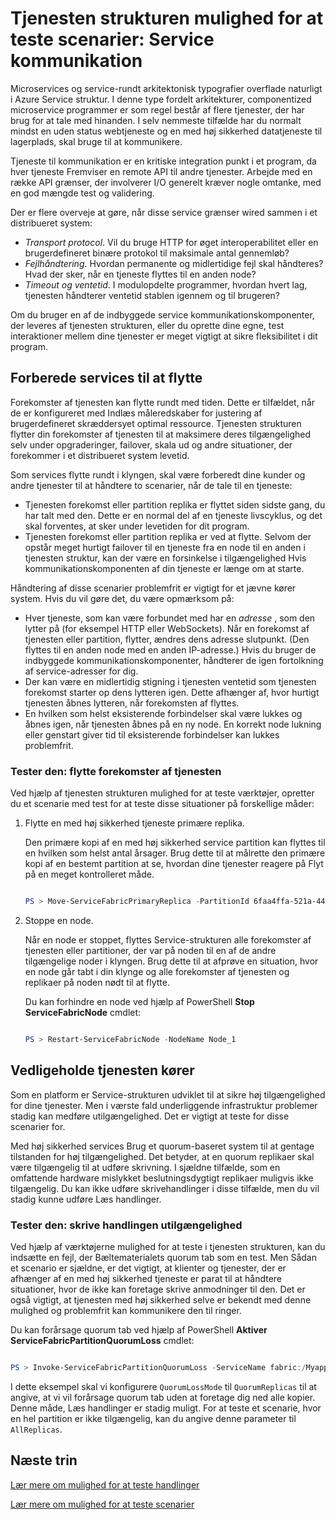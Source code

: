 <properties
   pageTitle="Mulighed for at teste: Service kommunikation | Microsoft Azure"
   description="Tjeneste til kommunikation er en kritiske integration punkt i et Service-strukturen til computeren. I denne artikel beskrives Designovervejelser og test teknikker."
   services="service-fabric"
   documentationCenter=".net"
   authors="vturecek"
   manager="timlt"
   editor=""/>

<tags
   ms.service="service-fabric"
   ms.devlang="dotnet"
   ms.topic="article"
   ms.tgt_pltfrm="NA"
   ms.workload="NA"
   ms.date="07/06/2016"
   ms.author="vturecek"/>

# <a name="service-fabric-testability-scenarios-service-communication"></a>Tjenesten strukturen mulighed for at teste scenarier: Service kommunikation

Microservices og service-rundt arkitektonisk typografier overflade naturligt i Azure Service struktur. I denne type fordelt arkitekturer, componentized microservice programmer er som regel består af flere tjenester, der har brug for at tale med hinanden. I selv nemmeste tilfælde har du normalt mindst en uden status webtjeneste og en med høj sikkerhed datatjeneste til lagerplads, skal bruge til at kommunikere.

Tjeneste til kommunikation er en kritiske integration punkt i et program, da hver tjeneste Fremviser en remote API til andre tjenester. Arbejde med en række API grænser, der involverer I/O generelt kræver nogle omtanke, med en god mængde test og validering.

Der er flere overveje at gøre, når disse service grænser wired sammen i et distribueret system:

 - *Transport protocol*. Vil du bruge HTTP for øget interoperabilitet eller en brugerdefineret binære protokol til maksimale antal gennemløb?
 - *Fejlhåndtering*. Hvordan permanente og midlertidige fejl skal håndteres? Hvad der sker, når en tjeneste flyttes til en anden node?
 - *Timeout og ventetid*. I modulopdelte programmer, hvordan hvert lag, tjenesten håndterer ventetid stablen igennem og til brugeren?

Om du bruger en af de indbyggede service kommunikationskomponenter, der leveres af tjenesten strukturen, eller du oprette dine egne, test interaktioner mellem dine tjenester er meget vigtigt at sikre fleksibilitet i dit program.

## <a name="prepare-for-services-to-move"></a>Forberede services til at flytte

Forekomster af tjenesten kan flytte rundt med tiden. Dette er tilfældet, når de er konfigureret med Indlæs måleredskaber for justering af brugerdefineret skræddersyet optimal ressource. Tjenesten strukturen flytter din forekomster af tjenesten til at maksimere deres tilgængelighed selv under opgraderinger, failover, skala ud og andre situationer, der forekommer i et distribueret system levetid.

Som services flytte rundt i klyngen, skal være forberedt dine kunder og andre tjenester til at håndtere to scenarier, når de tale til en tjeneste:

- Tjenesten forekomst eller partition replika er flyttet siden sidste gang, du har talt med den. Dette er en normal del af en tjeneste livscyklus, og det skal forventes, at sker under levetiden for dit program.
- Tjenesten forekomst eller partition replika er ved at flytte. Selvom der opstår meget hurtigt failover til en tjeneste fra en node til en anden i tjenesten struktur, kan der være en forsinkelse i tilgængelighed Hvis kommunikationskomponenten af din tjeneste er længe om at starte.

Håndtering af disse scenarier problemfrit er vigtigt for et jævne kører system. Hvis du vil gøre det, du være opmærksom på:

- Hver tjeneste, som kan være forbundet med har en *adresse* , som den lytter på (for eksempel HTTP eller WebSockets). Når en forekomst af tjenesten eller partition, flytter, ændres dens adresse slutpunkt. (Den flyttes til en anden node med en anden IP-adresse.) Hvis du bruger de indbyggede kommunikationskomponenter, håndterer de igen fortolkning af service-adresser for dig.
- Der kan være en midlertidig stigning i tjenesten ventetid som tjenesten forekomst starter op dens lytteren igen. Dette afhænger af, hvor hurtigt tjenesten åbnes lytteren, når forekomsten af flyttes.
- En hvilken som helst eksisterende forbindelser skal være lukkes og åbnes igen, når tjenesten åbnes på en ny node. En korrekt node lukning eller genstart giver tid til eksisterende forbindelser kan lukkes problemfrit.

### <a name="test-it-move-service-instances"></a>Tester den: flytte forekomster af tjenesten

Ved hjælp af tjenesten strukturen mulighed for at teste værktøjer, opretter du et scenarie med test for at teste disse situationer på forskellige måder:

1. Flytte en med høj sikkerhed tjeneste primære replika.

    Den primære kopi af en med høj sikkerhed service partition kan flyttes til en hvilken som helst antal årsager. Brug dette til at målrette den primære kopi af en bestemt partition at se, hvordan dine tjenester reagere på Flyt på en meget kontrolleret måde.

    ```powershell

    PS > Move-ServiceFabricPrimaryReplica -PartitionId 6faa4ffa-521a-44e9-8351-dfca0f7e0466 -ServiceName fabric:/MyApplication/MyService

    ```

2. Stoppe en node.

    Når en node er stoppet, flyttes Service-strukturen alle forekomster af tjenesten eller partitioner, der var på noden til en af de andre tilgængelige noder i klyngen. Brug dette til at afprøve en situation, hvor en node går tabt i din klynge og alle forekomster af tjenesten og replikaer på noden nødt til at flytte.

    Du kan forhindre en node ved hjælp af PowerShell **Stop ServiceFabricNode** cmdlet:

    ```powershell

    PS > Restart-ServiceFabricNode -NodeName Node_1

    ```

## <a name="maintain-service-availability"></a>Vedligeholde tjenesten kører

Som en platform er Service-strukturen udviklet til at sikre høj tilgængelighed for dine tjenester. Men i værste fald underliggende infrastruktur problemer stadig kan medføre utilgængelighed. Det er vigtigt at teste for disse scenarier for.

Med høj sikkerhed services Brug et quorum-baseret system til at gentage tilstanden for høj tilgængelighed. Det betyder, at en quorum replikaer skal være tilgængelig til at udføre skrivning. I sjældne tilfælde, som en omfattende hardware mislykket beslutningsdygtigt replikaer muligvis ikke tilgængelig. Du kan ikke udføre skrivehandlinger i disse tilfælde, men du vil stadig kunne udføre Læs handlinger.

### <a name="test-it-write-operation-unavailability"></a>Tester den: skrive handlingen utilgængelighed

Ved hjælp af værktøjerne mulighed for at teste i tjenesten strukturen, kan du indsætte en fejl, der Bæltematerialets quorum tab som en test. Men Sådan et scenario er sjældne, er det vigtigt, at klienter og tjenester, der er afhænger af en med høj sikkerhed tjeneste er parat til at håndtere situationer, hvor de ikke kan foretage skrive anmodninger til den. Det er også vigtigt, at tjenesten med høj sikkerhed selve er bekendt med denne mulighed og problemfrit kan kommunikere den til ringer.

Du kan forårsage quorum tab ved hjælp af PowerShell **Aktiver ServiceFabricPartitionQuorumLoss** cmdlet:

```powershell

PS > Invoke-ServiceFabricPartitionQuorumLoss -ServiceName fabric:/Myapplication/MyService -QuorumLossMode QuorumReplicas -QuorumLossDurationInSeconds 20

```

I dette eksempel skal vi konfigurere `QuorumLossMode` til `QuorumReplicas` til at angive, at vi vil forårsage quorum tab uden at foretage dig ned alle kopier. Denne måde, Læs handlinger er stadig muligt. For at teste et scenarie, hvor en hel partition er ikke tilgængelig, kan du angive denne parameter til `AllReplicas`.

## <a name="next-steps"></a>Næste trin

[Lær mere om mulighed for at teste handlinger](service-fabric-testability-actions.md)

[Lær mere om mulighed for at teste scenarier](service-fabric-testability-scenarios.md)
